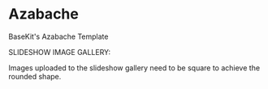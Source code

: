 Azabache
========

BaseKit's Azabache Template

SLIDESHOW IMAGE GALLERY:

Images uploaded to the slideshow gallery need to be square to achieve the rounded shape.

